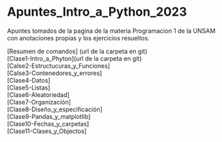 # Apuntes_Intro_a_Python_2023
Apuntes tomados de la pagina de la materia Programacion 1 de la UNSAM con anotaciones propias y los ejercicios resueltos.  

[Resumen de comandos] (url de la carpeta en git)  
[Clase1-Intro_a_Phyton](url de la carpeta en git)  
[Calse2-Estructucuras_y_Funciones]  
[Calse3-Contenedores_y_errores]  
[Clase4-Datos]  
[Clase5-Listas]  
[Clase6-Aleatoriedad]  
[Clase7-Organización]  
[Clase8-Diseño_y_especificación]  
[Clase9-Pandas_y_matplotlib]  
[Clase10-Fechas_y_carpetas]  
[Clase11-Clases_y_Objectos]  
